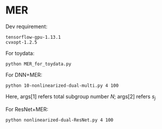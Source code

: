 
# MER
Dev requirement:

```
tensorflow-gpu-1.13.1
cvxopt-1.2.5
```

For toydata:
```
python MER_for_toydata.py
```

For DNN+MER: 


```
python 10-nonlinearized-dual-multi.py 4 100
```
Here, args[1] refers total subgroup number $N$; 
args[2] refers $s_j$


For ResNet+MER:

```
python nonlinearized-dual-ResNet.py 4 100
```
